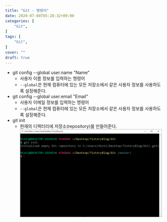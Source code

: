 ```yaml
---
title: "Git - 명령어"
date: 2020-07-08T05:28:32+09:00
categories: [
	"Git",
]
tags: [
	"Git",
]
cover: ""
draft: true
---
```


- git config --global user.name "Name"
  - 사용자 이름 정보를 입력하는 명령어
  - `--global`은 현재 컴퓨터에 있는 모든 저장소에서 같은 사용자 정보를 사용하도록 설정해준다.
- git config --global user.email "Email"
  - 사용자 이메일 정보를 입력하는 명령어
  - `--global`은 현재 컴퓨터에 있는 모든 저장소에서 같은 사용자 정보를 사용하도록 설정해준다.
- git init
  - 현재의 디렉터리에 저장소(repository)를 만들어준다.
![test_image](/images/git_init.png)